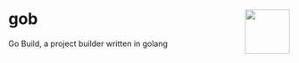 # gob <img align="right" height="80" src="https://user-images.githubusercontent.com/2265048/34104596-1230e51a-e42c-11e7-92cc-47900595be3e.png"/>

Go Build, a project builder written in golang

